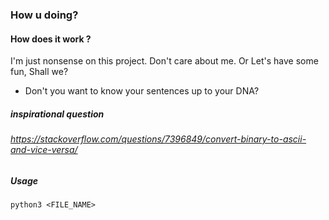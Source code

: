 ### How u doing?
#### How does it work ?
I'm just nonsense on this project. Don't care about me.
Or
Let's have some fun, Shall we?
* Don't you want to know your sentences up to your DNA?

##### inspirational question
###### https://stackoverflow.com/questions/7396849/convert-binary-to-ascii-and-vice-versa/

##### Usage

```
python3 <FILE_NAME>
```
